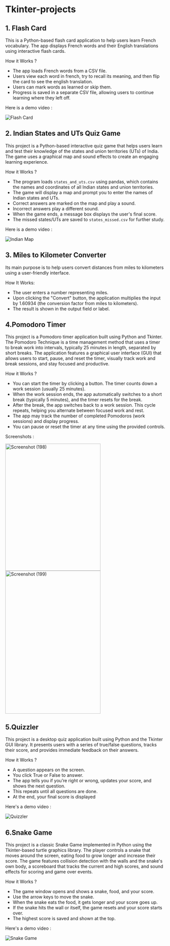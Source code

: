 # Tkinter-projects
## 1. Flash Card
This is a Python-based flash card application to help users learn French vocabulary. The app displays French words and their English translations using interactive flash cards.

How it Works ? 
* The app loads French words from a CSV file.
* Users view each word in french, try to recall its meaning, and then flip the card to see the english translation.
* Users can mark words as learned or skip them.
* Progress is saved in a separate CSV file, allowing users to continue learning where they left off.

 Here is a demo video : 

![Flash Card](https://github.com/user-attachments/assets/96d1966a-675b-4b11-b053-180c28222550)

## 2. Indian States and UTs Quiz Game

This project is a Python-based interactive quiz game that helps users learn and test their knowledge of the states and union territories (UTs) of India. The game uses a graphical map and sound effects to create an engaging learning experience.

How it Works ?
* The program loads `states_and_uts.csv` using pandas, which contains the names and coordinates of all Indian states and union territories.
* The game will display a map and prompt you to enter the names of Indian states and UTs.
* Correct answers are marked on the map and play a sound.
* Incorrect answers play a different sound.
* When the game ends, a message box displays the user's final score.
* The missed states/UTs are saved to `states_missed.csv` for further study.

Here is a demo video : 

![Indian Map](https://github.com/user-attachments/assets/b2eca868-a996-4083-9c62-66bbcd402423)

## 3. Miles to Kilometer Converter
Its main purpose is to help users convert distances from miles to kilometers using a user-friendly interface.

How It Works:
* The user enters a number representing miles.
* Upon clicking the "Convert" button, the application multiplies the input by 1.60934 (the conversion factor from miles to kilometers).
* The result is shown in the output field or label.

## 4.Pomodoro Timer
This project is a Pomodoro timer application built using Python and Tkinter. The Pomodoro Technique is a time management method that uses a timer to break work into intervals, typically 25 minutes in length, separated by short breaks. The application features a graphical user interface (GUI) that allows users to start, pause, and reset the timer, visually track work and break sessions, and stay focused and productive.

How it Works ?
* You can start the timer by clicking a button. The timer counts down a work session (usually 25 minutes).
* When the work session ends, the app automatically switches to a short break (typically 5 minutes), and the timer resets for the break.
* After the break, the app switches back to a work session. This cycle repeats, helping you alternate between focused work and rest.
* The app may track the number of completed Pomodoros (work sessions) and display progress.
* You can pause or reset the timer at any time using the provided controls.

Screenshots : 

<img width="300" height="400" alt="Screenshot (198)" src="https://github.com/user-attachments/assets/b142a743-f4f0-4136-91b4-dde3911678dc" />
<img width="300" height="450" alt="Screenshot (199)" src="https://github.com/user-attachments/assets/1394f798-87df-4640-9a5b-2a1e2c232b47" />


## 5.Quizzler
This project is a desktop quiz application built using Python and the Tkinter GUI library. It presents users with a series of true/false questions, tracks their score, and provides immediate feedback on their answers.

How it Works ?
* A question appears on the screen.
* You click True or False to answer.
* The app tells you if you’re right or wrong, updates your score, and shows the next question.
* This repeats until all questions are done.
* At the end, your final score is displayed

Here's a demo video : 

![Quizzler](https://github.com/user-attachments/assets/fe6e24b4-fbc1-41f7-b83e-85a3910f5455)

## 6.Snake Game
This project is a classic Snake Game implemented in Python using the Tkinter-based turtle graphics library. The player controls a snake that moves around the screen, eating food to grow longer and increase their score. The game features collision detection with the walls and the snake's own body, a scoreboard that tracks the current and high scores, and sound effects for scoring and game over events.

How it Works ?
* The game window opens and shows a snake, food, and your score.
* Use the arrow keys to move the snake.
* When the snake eats the food, it gets longer and your score goes up.
* If the snake hits the wall or itself, the game resets and your score starts over.
* The highest score is saved and shown at the top.

Here's a demo video : 

![Snake Game](https://github.com/user-attachments/assets/e04913c9-47f4-4960-90b2-2c3bcb32cb90)






